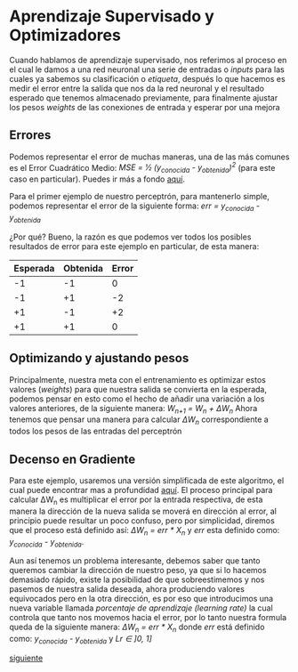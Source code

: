 # Aprendizaje Supervisado y Optimizadores

Cuando hablamos de aprendizaje supervisado, nos referimos al proceso en el cual le damos a una red neuronal una serie de entradas o _inputs_ para las cuales ya sabemos su clasificación o _etiqueta_, después lo que hacemos es medir el error entre la salida que nos da la red neuronal y el resultado esperado que tenemos almacenado previamente, para finalmente ajustar los pesos _weights_ de las conexiones de entrada y esperar por una mejora

## Errores

Podemos representar el error de muchas maneras, una de las más comunes es el Error Cuadrático Medio: _MSE = 1&frasl;2  (y<sub>conocida</sub> - y<sub>obtenida</sub>)<sup>2</sup>_ (para este caso en particular). Puedes ir más a fondo [aquí](https://es.wikipedia.org/wiki/Error_cuadr%C3%A1tico_medio).

Para el primer ejemplo de nuestro perceptrón, para mantenerlo simple, podemos representar el error de la siguiente forma: _err = y<sub>conocida</sub> - y<sub>obtenida</sub>_

¿Por qué? Bueno, la razón es que podemos ver todos los posibles resultados de error para este ejemplo en particular, de esta manera:

| Esperada | Obtenida | Error |
|----------|----------|-------|
| -1 | -1 | 0 |
| -1 | +1 | -2 |
| +1 | -1 | +2 |
| +1 | +1 | 0 |

## Optimizando y ajustando pesos

Principalmente, nuestra meta con el entrenamiento es optimizar estos valores (_weights_) para que nuestra salida se convierta en la esperada, podemos pensar en esto como el hecho de añadir una variación a los valores anteriores, de la siguiente manera:  _W<sub>n+1</sub> = W<sub>n</sub> + &Delta;W<sub>n</sub>_ Ahora tenemos que pensar una manera para calcular _&Delta;W<sub>n</sub>_ correspondiente a todos los pesos de las entradas del perceptrón

## Decenso en Gradiente

Para este ejemplo, usaremos una versión simplificada de este algoritmo, el cual puede encontrar mas a profundidad [aquí](https://en.wikipedia.org/wiki/Gradient_descent). El proceso principal para calcular &Delta;W<sub>n</sub> es multiplicar el error por la entrada respectiva, de esta manera la dirección de la nueva salida se moverá en dirección al error, al principio puede resultar un poco confuso, pero por simplicidad, diremos que el proceso está definido así: _&Delta;W<sub>n</sub> = err * X<sub>n</sub>_ y _err_ esta definido como: _y<sub>conocida</sub> - y<sub>obtenida</sub>_.

Aun así tenemos un problema interesante, debemos saber que tanto queremos cambiar la dirección de nuestro peso, ya que si lo hacemos demasiado rápido, existe la posibilidad de que sobreestimemos y nos pasemos de nuestra salida deseada, ahora produciendo valores equivocados pero en la otra dirección, es por eso que introducimos una nueva variable llamada _porcentaje de aprendizaje (learning rate)_ la cual controla que tanto nos movemos hacia el error, por lo tanto nuestra formula queda de la siguiente manera: _&Delta;W<sub>n</sub> = err * X<sub>n</sub>_ donde _err_ está definido como: _y<sub>conocida</sub> - y<sub>obtenida</sub>_ y _Lr &in; ]0, 1]_

[siguiente](/docs/spa/1.perceptron/3.perceptron_refinado.md)